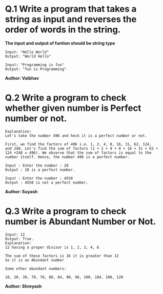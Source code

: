 # Q.1 Write a program that takes a string as input and reverses the order of words in the string.
**The input and output of funtion should be string type**
```
Input: "Hello World"
Output: "World Hello"

Input: "Programming is fun"
Output: "fun is Programming"
```
**Author: Vaibhav**

# Q.2 Write a program to check whether given number is Perfect number or not.
```
Explanation: 
Let's take the number 496 and heck it is a perfect number or not.

First, we find the factors of 496 i.e. 1, 2, 4, 8, 16, 31, 62, 124, and 248. Let's find the sum of factors (1 + 2 + 4 + 8 + 16 + 31 + 62 + 124 +248 = 496). We observe that the sum of factors is equal to the number itself. Hence, the number 496 is a perfect number.

Input : Enter the number : 28
Output : 28 is a perfect number.

Input : Enter the number : 4558
Output : 4558 is not a perfect number.
```
**Author: Suyash**

# Q.3 Write a program to check number is Abundant Number or Not.
``` 
Input: 12
Output: True.
Explanation:
12 having a proper divisor is 1, 2, 3, 4, 6 

The sum of these factors is 16 it is greater than 12 
So it is an Abundant number

Some other abundant numbers: 

18, 20, 30, 70, 78, 80, 84, 90, 96, 100, 104, 108, 120

```

**Author: Shreyash**

